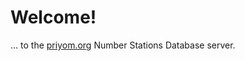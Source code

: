Welcome!
========

... to the [priyom.org][1] Number Stations Database server.

   [1]: http://priyom.org